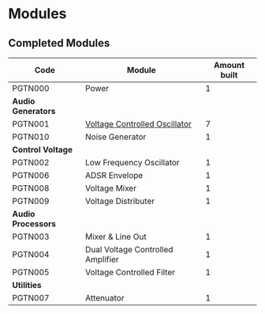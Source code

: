 # Modules

## Completed Modules

| Code    | Module                                         | Amount built  | 
| ------- | ---------------------------------------------- | ------------- | 
| PGTN000 | Power                                          | 1             |
| **Audio Generators**                                                     |
| PGTN001 | [Voltage Controlled Oscillator](vco/readme.md) | 7             |
| PGTN010 | Noise Generator                                | 1             | 
| **Control Voltage**                                                      |
| PGTN002 | Low Frequency Oscillator                       | 1             |
| PGTN006 | ADSR Envelope                                  | 1             |
| PGTN008 | Voltage Mixer                                  | 1             |
| PGTN009 | Voltage Distributer                            | 1             |
| **Audio Processors**                                                     |
| PGTN003 | Mixer & Line Out                               | 1             |
| PGTN004 | Dual Voltage Controlled Amplifier              | 1             |
| PGTN005 | Voltage Controlled Filter                      | 1             |
| **Utilities**                                                            |
| PGTN007 | Attenuator                                     | 1             |